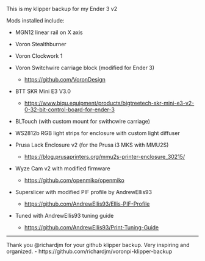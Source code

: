 This is my klipper backup for my Ender 3 v2 <br>

Mods installed include:
- MGN12 linear rail on X axis

- Voron Stealthburner
- Voron Clockwork 1
- Voron Switchwire carriage block (modified for Ender 3)
  - https://github.com/VoronDesign
 
- BTT SKR Mini E3 V3.0
  - https://www.biqu.equipment/products/bigtreetech-skr-mini-e3-v2-0-32-bit-control-board-for-ender-3
  
- BLTouch (with custom mount for swithcwire carriage)
 
- WS2812b RGB light strips for enclosure with custom light diffuser
  
- Prusa Lack Enclosure v2 (for the Prusa i3 MKS with MMU2S) <br>
  - https://blog.prusaprinters.org/mmu2s-printer-enclosure_30215/
  
- Wyze Cam v2 with modified firmware
  - https://github.com/openmiko/openmiko
   
- Superslicer with modified PIF profile by AndrewEllis93
  - https://github.com/AndrewEllis93/Ellis-PIF-Profile
    
- Tuned with AndrewEllis93 tuning guide
  - https://github.com/AndrewEllis93/Print-Tuning-Guide

<hr>
Thank you @richardjm for your github klipper backup. Very inspiring and organized.
- https://github.com/richardjm/voronpi-klipper-backup 
